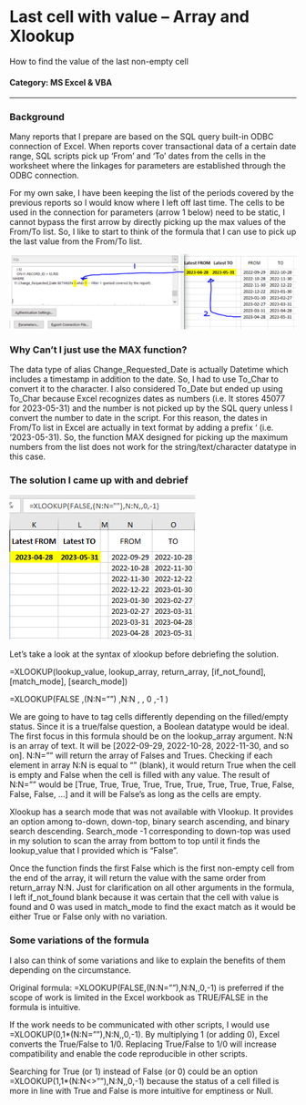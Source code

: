 # Last cell with value – Array and Xlookup

How to find the value of the last non-empty cell

#### Category: MS Excel & VBA

---

### Background

Many reports that I prepare are based on the SQL query built-in ODBC connection of Excel. When reports cover transactional data of a certain date range, SQL scripts pick up ‘From’ and ‘To’ dates from the cells in the worksheet where the linkages for parameters are established through the ODBC connection.

For my own sake, I have been keeping the list of the periods covered by the previous reports so I would know where I left off last time. The cells to be used in the connection for parameters (arrow 1 below) need to be static, I cannot bypass the first arrow by directly picking up the max values of the From/To list. So, I like to start to think of the formula that I can use to pick up the last value from the From/To list.

![last-value-from-the-list](/images/last-value-from-the-list.png)

### Why Can’t I just use the MAX function?

The data type of alias Change_Requested_Date is actually Datetime which includes a timestamp in addition to the date. So, I had to use To_Char to convert it to the character. I also considered To_Date but ended up using To_Char because Excel recognizes dates as numbers (i.e. It stores 45077 for 2023-05-31) and the number is not picked up by the SQL query unless I convert the number to date in the script. For this reason, the dates in From/To list in Excel are actually in text format by adding a prefix ‘ (i.e. ‘2023-05-31). So, the function MAX designed for picking up the maximum numbers from the list does not work for the string/text/character datatype in this case.

### The solution I came up with and debrief

![last-value-from-the-list-formula](/images/last-value-from-the-list-formula.png)

Let’s take a look at the syntax of xlookup before debriefing the solution.

=XLOOKUP(lookup_value, lookup_array, return_array, [if_not_found], [match_mode], [search_mode])

=XLOOKUP(FALSE ,(N:N=””) ,N:N , , 0 ,-1 )

We are going to have to tag cells differently depending on the filled/empty status. Since it is a true/false question, a Boolean datatype would be ideal. The first focus in this formula should be on the lookup_array argument. N:N is an array of text. It will be [2022-09-29, 2022-10-28, 2022-11-30, and so on]. N:N=”” will return the array of Falses and Trues. Checking if each element in array N:N is equal to “” (blank), it would return True when the cell is empty and False when the cell is filled with any value. The result of N:N=”” would be [True, True, True, True, True, True, True, True, True, False, False, False, …] and it will be False’s as long as the cells are empty.

Xlookup has a search mode that was not available with Vlookup. It provides an option among to-down, down-top, binary search ascending, and binary search descending. Search_mode -1 corresponding to down-top was used in my solution to scan the array from bottom to top until it finds the lookup_value that I provided which is “False”.

Once the function finds the first False which is the first non-empty cell from the end of the array, it will return the value with the same order from return_array N:N. Just for clarification on all other arguments in the formula, I left if_not_found blank because it was certain that the cell with value is found and 0 was used in match_mode to find the exact match as it would be either True or False only with no variation.

### Some variations of the formula

I also can think of some variations and like to explain the benefits of them depending on the circumstance.

Original formula: =XLOOKUP(FALSE,(N:N=””),N:N,,0,-1) is preferred if the scope of work is limited in the Excel workbook as TRUE/FALSE in the formula is intuitive.

If the work needs to be communicated with other scripts, I would use =XLOOKUP(0,1*(N:N=””),N:N,,0,-1). By multiplying 1 (or adding 0), Excel converts the True/False to 1/0. Replacing True/False to 1/0 will increase compatibility and enable the code reproducible in other scripts.

Searching for True (or 1) instead of False (or 0) could be an option =XLOOKUP(1,1*(N:N<>””),N:N,,0,-1) because the status of a cell filled is more in line with True and False is more intuitive for emptiness or Null.
